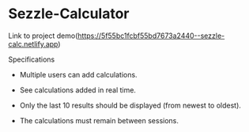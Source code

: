 # Sezzle-Calculator
Link to project demo(https://5f55bc1fcbf55bd7673a2440--sezzle-calc.netlify.app)

Specifications

* Multiple users can add calculations.

* See calculations added in real time.

* Only the last 10 results should be displayed (from newest to oldest).

* The calculations must remain between sessions.
